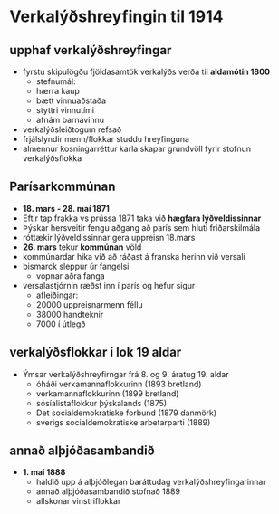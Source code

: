 # Verkalýðshreyfingin til 1914
## upphaf verkalýðshreyfingar
- fyrstu skipulögðu fjöldasamtök verkalýðs verða til **aldamótin 1800**
  - stefnumál:
  - hærra kaup
  - bætt vinnuaðstaða
  - styttri vinnutími
  - afnám barnavinnu
- verkalýðsleiðtogum refsað
- frjálslyndir menn/flokkar studdu hreyfinguna
- almennur kosningarréttur karla skapar grundvöll fyrir stofnun verkalýðsflokka
## Parísarkommúnan
- **18. mars - 28. maí 1871**
- Eftir tap frakka vs prússa 1871 taka við **hægfara lýðveldissinnar**
- Þýskar hersveitir fengu aðgang að parís sem hluti friðarskilmála
- róttækir lýðveldissinnar gera uppreisn 18.mars
- **26. mars** tekur **kommúnan** völd
- kommúnardar hika við að ráðast á franska herinn við versali
- bismarck sleppur úr fangelsi
  - vopnar aðra fanga
- versalastjórnin ræðst inn í parís og hefur sigur
  - afleiðingar:
  - 20000 uppreisnarmenn féllu
  - 38000 handteknir
  - 7000 í útlegð
## verkalýðsflokkar í lok 19 aldar
- Ýmsar verkalýðshreyfirngar frá 8. og 9. áratug 19. aldar
  - óháði verkamannaflokkurinn (1893 bretland)
  - verkamannaflokkurinn (1899 bretland)
  - sósíalistaflokkur þýskalands (1875)
  - Det socialdemokratiske forbund (1879 danmörk)
  - sverigs socialdemokratiske arbetarparti (1889)
## annað alþjóðasambandið
- **1. maí 1888**
  - haldið upp á alþjóðlegan baráttudag verkalýðshreyfingarinnar
  - annað alþjóðasambandið stofnað 1889
  - allskonar vinstriflokkar

